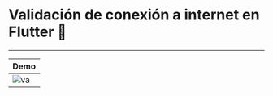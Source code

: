 # Validación de conexión a internet en Flutter  🚀
-------------

| Demo|
| --------- |
| ![va](https://user-images.githubusercontent.com/54090651/108810881-b7c7a200-7571-11eb-99d5-429d1f64720a.gif)|